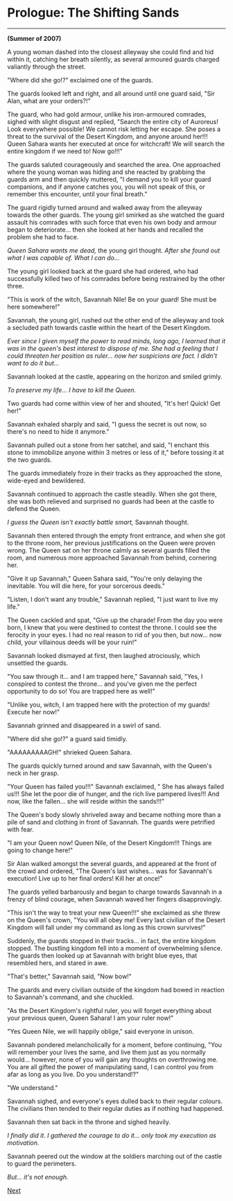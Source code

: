 # Prologue: The Shifting Sands
---

**(Summer of 2007)**

A young woman dashed into the closest alleyway she could find and hid within it, catching her breath silently, as several armoured guards charged valiantly through the street.

"Where did she go!?" exclaimed one of the guards.

The guards looked left and right, and all around until one guard said, "Sir Alan, what are your orders?!"

The guard, who had gold armour, unlike his iron-armoured comrades, sighed with slight disgust and replied, "Search the entire city of Auroreus! Look everywhere possible! We cannot risk letting her escape. She poses a threat to the survival of the Desert Kingdom, and anyone around her!!! Queen Sahara wants her executed at once for witchcraft! We will search the entire kingdom if we need to! Now go!!!"

The guards saluted courageously and searched the area. One approached where the young woman was hiding and she reacted by grabbing the guards arm and then quickly muttered, "I demand you to kill your guard companions, and if anyone catches you, you will not speak of this, or remember this encounter, until your final breath."

The guard rigidly turned around and walked away from the alleyway towards the other guards. The young girl smirked as she watched the guard assault his comrades with such force that even his own body and armour began to deteriorate... then she looked at her hands and recalled the problem she had to face.

*Queen Sahara wants me dead,* the young girl thought. *After she found out what I was capable of. What I can do...*

The young girl looked back at the guard she had ordered, who had successfully killed two of his comrades before being restrained by the other three.

"This is work of the witch, Savannah Nile! Be on your guard! She must be here somewhere!"

Savannah, the young girl, rushed out the other end of the alleyway and took a secluded path towards castle within the heart of the Desert Kingdom.

*Ever since I given myself the power to read minds, long ago, I learned that it was in the queen's best interest to dispose of me. She had a feeling that I could threaten her position as ruler... now her suspicions are fact. I didn't want to do it but...*

Savannah looked at the castle, appearing on the horizon and smiled grimly.

*To preserve my life... I have to kill the Queen.*

Two guards had come within view of her and shouted, "It's her! Quick! Get her!"

Savannah exhaled sharply and said, "I guess the secret is out now, so there's no need to hide it anymore."

Savannah pulled out a stone from her satchel, and said, "I enchant this stone to immobilize anyone within 3 metres or less of it," before tossing it at the two guards.

The guards immediately froze in their tracks as they approached the stone, wide-eyed and bewildered.

Savannah continued to approach the castle steadily. When she got there, she was both relieved and surprised no guards had been at the castle to defend the Queen.

*I guess the Queen isn't exactly battle smart,* Savannah thought.

Savannah then entered through the empty front entrance, and when she got to the throne room, her previous justifications on the Queen were proven wrong. The Queen sat on her throne calmly as several guards filled the room, and numerous more approached Savannah from behind, cornering her.

"Give it up Savannah," Queen Sahara said, "You're only delaying the inevitable. You will die here, for your sorcerous deeds."

"Listen, I don't want any trouble," Savannah replied, "I just want to live my life."

The Queen cackled and spat, "Give up the charade! From the day you were born, I knew that you were destined to contest the throne. I could see the ferocity in your eyes. I had no real reason to rid of you then, but now... now child, your villainous deeds will be your ruin!"

Savannah looked dismayed at first, then laughed atrociously, which unsettled the guards.

"You saw through it... and I am trapped here," Savannah said, "Yes, I conspired to contest the throne... and you've given me the perfect opportunity to do so! You are trapped here as well!"

"Unlike you, witch, I am trapped here with the protection of my guards! Execute her now!"

Savannah grinned and disappeared in a swirl of sand.

"Where did she go!?" a guard said timidly.

"AAAAAAAAAGH!" shrieked Queen Sahara.

The guards quickly turned around and saw Savannah, with the Queen's neck in her grasp.

"Your Queen has failed you!!!" Savannah exclaimed, " She has always failed us!!! She let the poor die of hunger, and the rich live pampered lives!!! And now, like the fallen... she will reside within the sands!!!"

The Queen's body slowly shriveled away and became nothing more than a pile of sand and clothing in front of Savannah. The guards were petrified with fear.

"I am your Queen now! Queen Nile, of the Desert Kingdom!!! Things are going to change here!"

Sir Alan walked amongst the several guards, and appeared at the front of the crowd and ordered, "The Queen's last wishes... was for Savannah's execution! Live up to her final orders! Kill her at once!"

The guards yelled barbarously and began to charge towards Savannah in a frenzy of blind courage, when Savannah waved her fingers disapprovingly.

"This isn't the way to treat your new Queen!!!" she exclaimed as she threw on the Queen's crown, "You will all obey me! Every last civilian of the Desert Kingdom will fall under my command as long as this crown survives!"

Suddenly, the guards stopped in their tracks... in fact, the entire kingdom stopped. The bustling kingdom fell into a moment of overwhelming silence. The guards then looked up at Savannah with bright blue eyes, that resembled hers, and stared in awe.

"That's better," Savannah said, "Now bow!"

The guards and every civilian outside of the kingdom had bowed in reaction to Savannah's command, and she chuckled.

"As the Desert Kingdom's rightful ruler, you will forget everything about your previous queen, Queen Sahara! I am your ruler now!"

"Yes Queen Nile, we will happily oblige," said everyone in unison.

Savannah pondered melancholically for a moment, before continuing, "You will remember your lives the same, and live them just as you normally would... however, none of you will gain any thoughts on overthrowing me. You are all gifted the power of manipulating sand, I can control you from afar as long as you live. Do you understand!?"

"We understand."

Savannah sighed, and everyone's eyes dulled back to their regular colours. The civilians then tended to their regular duties as if nothing had happened.

Savannah then sat back in the throne and sighed heavily.

*I finally did it. I gathered the courage to do it... only took my execution as motivation.*

Savannah peered out the window at the soldiers marching out of the castle to guard the perimeters.

*But... it's not enough.*

[Next](https://lemurkolachnik.github.io/Legend-of-Lemur/pages/book_3_chapters/1)
